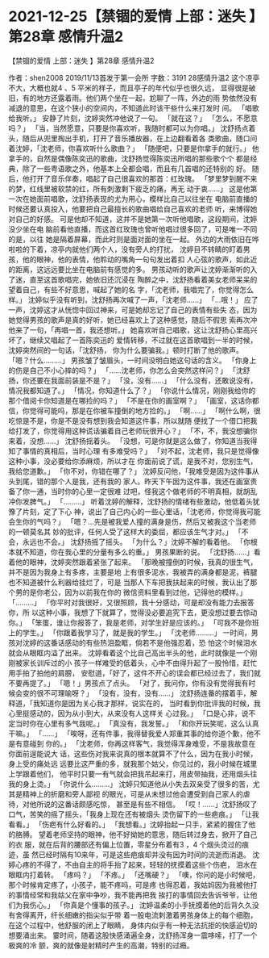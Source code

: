 # 2021-12-25【禁锢的爱情 上部：迷失 】第28章 感情升温2



【禁锢的爱情 上部：迷失 】第28章 感情升温2



作者：shen2008 2019/11/13首发于第一会所 字数：3191
28感情升温2
这个凉亭不大，大概也就4 、5 平米的样子，而且亭子的年代似乎也很久远， 显得很是破旧，有的地方还露着雨。他们两个坐在一起，尬聊了一阵，外边的雨 势依然没有减退的意思，在这个狭小的空间内，不知道此时该干些什么来打发时 间。
「唱歌给我听。」
安静了片刻，沈婷突然冲他说了一句。
「就在这？」
「怎么，不愿意吗？」
「当，当然愿意，只要是你喜欢听，我随时都可以为你唱。」
沈舒扬点着头，随后从兜里掏出手机，打开了音乐播放器，在上边翻看着各 类歌曲，随口问着沈婷，「沈老师，你喜欢听什么歌曲？」
「随便吧，只要是你拿手的就行。」
他拿手的，自然是偶像陈奕迅的歌曲，沈舒扬觉得陈奕迅所唱的那些歌个个 都是经典，除了一些粤语歌之外，他基本上全都会唱，而且有几首唱的还特别的 好。
随后，他打开了音乐伴奏，唱起了自己很喜欢的那首：红玫瑰。
「梦里梦到醒不来的梦，红线里被软禁的红，所有刺激剩下疲乏的痛，再无 动于衷……」
这是他第一次在她面前唱歌，沈舒扬表现的尤为用心，模样比自己以往坐在 电脑前直播的时候还要认真投入，他要把自己最擅长的歌曲唱给自己喜欢的老师 听，来博得她对自己的好感。
可是他却不知道，这并不是她第一次听他唱歌，这段期间，沈婷没少坐在电 脑前看他直播，而这首红玫瑰也曾听他唱过很多回了，可是唯一不同的是，以往 她是隔着屏幕，而此时则是面对面的坐在一起。
外边的大雨依旧在哗啦啦的下着，凉亭内就他们两个人，没有旁人的打扰， 沈婷目不转睛的盯着男孩，他的眼神，他的表情，他聆动的嘴角一句句发出着扣 人心弦的歌声，如此近的距离，这远远要比坐在电脑前有感觉的多。
男孩动听的歌声让沈婷渐渐听的入了迷，直至这首歌唱完，她依旧还沉浸在 陶醉之中，沈舒扬看着美女老师呆呆的望着自己，有些不好意思，喊起了她的名 字，「沈老师，我唱完了，你觉得怎么样。」
沈婷似乎没有听到，沈舒扬再次喊了一声，「沈老师……」
「…哦！」
应了一声，沈婷这才从恍惚中回过神来，可是她却忘记了自己的表情有些失 态，因为她觉得男孩的歌声是真的好听，她已经喜欢上了这种感觉，随后不假思 索再次冲他来了一句，「再唱一首，我还想听。」
她喜欢听自己唱歌，这让沈舒扬心里高兴坏了，继续又唱起了一首陈奕迅的 爱情转移，不过就在这首歌唱到一半的时候，沈婷突然间的一句话，「沈舒扬， 你为什么要骗我。」顿时打断了他的歌声。
「嗯？什么………」
男孩皱了皱眉头，一时间没明白她这句话的含义。
「你身上的伤是自己不小心摔的吗？」
「……沈老师，你怎么会突然这样问？」
「沈舒扬，你还要在我面前装是不是？」
「没，没有……」
「什么没有，还敢说没有，情况我都知道了。」
「情况，你知道什么了？」
「你说什么情况，刚刚我给你的那个借阅卡你知道是在哪捡的吗？」
「不是在你的画室啊？」
「画室，这话你都信，你觉得可能吗，那是在你被车撞倒的地方捡的。」
「啊……」
「啊什么啊，很吃惊是不是，你是不是没有想到我会知道这件事，所以就随 便找了一个借口把我给打发了，你觉得用这种谎话骗着自己老师玩很开心？」
「不，不，我没想骗你来着，没想……」
沈舒扬摇着头。
「没想，可是你就是这么做了，你知道当我得知了事情的真相后，当时心理 有多难受吗？」
「对不起，沈老师，我只是觉得像这种小事，没必要给你添麻烦，所以才在 你面前说了谎，是我不对，您别生气，我给您道歉。」
「你不对，你错在哪了？」
沈婷反问他，「我难受是因为这件事从头到尾，错的那个人是我，还有我的 家人。昨天下午因为这件事，我还在画室责备了你一通，当时你的心里一定很难 过吧，怪我这个做老师的不明真相，就胡乱冲你发脾气。」
「………」
听着沈婷的解释，沈舒扬的情绪有些激动，他低着头犹豫了片刻，定了下心 神，说出了自己内心的一些心里话，「沈老师，你觉得我可能会生你的气吗？」
「嗯？…先是被我爱人撞的满身是伤，然后又被我这个当老师的一顿莫名其 妙的批评，任何人受了这样大的委屈，都应该生气才对。」
「不会，永远也不会。」
沈舒扬摇了摇头。
「为什么？」沈婷不解的看着他。
「你根本就不知道，你在我心里的分量有多么的重。」
男孩果断的说。
「沈舒扬……」看着他的眼神，沈婷突然跟着紧张了起来。
「那晚被撞倒的时候，我真的很生气，并不是因为我身上有多疼，主要是地 上有很多泥水，我被弄的满身都是泥，裤腿也不知道被什么利器给挂烂了，可是 当那人下车把我扶起来的时候，我认出了那个男的是你老公，因为以前我在你的 微信资料里看到过他，记得他的模样。」
「………」
「你平时对我很好，又很照顾，我十分感动，可是却没有能力去报答你，所 以这种小事，我想了下就算了，觉得没必要追究下去，更没想过要去惊动你。」
「笨蛋，谁让你报答了，我是老师，对学生好是应该的。」
「可我不是你班上的学生。」
「你跟着我学习了，就是我的学生。」
「沈老师………」
一时间，男孩对沈婷的这番话感动的有些热泪盈眶，倘若不是他强忍着，恐 怕这个时候泪水就会从眼眶内溢了出来。
沈婷看着这个比自己高出半头的他，此时就像是一个刚刚被家长训斥过的小 孩子一样难受的低着头，心中不由得升起了一股怜惜，赶忙用手拍了拍他的肩膀， 安慰道，「好了，这件不开心的误会都已经过去了，我们就不要再提了。」
「嗯！」男孩点了点头。
「对了，我问你，你有没有觉得我有时候会变的很不可理喻呀？」
「没有，没有，没有……」
沈舒扬连番的摆着手，解释道，「我知道你是因为关心我才那样，说实在的， 当时看到你批评我的时候，我心里挺感动的，因为从小到大，从来没有人这样关 心过我。」
「口是心非，说不定当时你在心里有多气我呢。」
「真没有，我发誓。」
「和你开玩笑呢，这么认真干嘛。」
「……」
「唉呀，还有件事，我得替我爱人郑重其事的给你道个歉，他不是有意碰到 你的。」
「沈老师，你再这样客气，我觉得浑身难受，不是我故意在你面前逞能说大 话，这些伤对我来说真的根本就算不了什么，因为在我小时候，身上受的痛处远 远要比这严重的多，就我那个姑父，你见过的，我小时候在城里上学跟着他们， 他平时只要一有气就会把我吊起来打，用皮带抽我，还用烟头往我的身上烫。」
「你说什么………」
沈婷只知道他从小失去双亲受了很多的苦，尤其是精神上的折磨和旁人鄙视 的眼光，可是从未想过他会遭受到自己家人的虐待，对他所说的这番话颇感吃惊， 甚至是有些不相信。
「哎！……」沈舒扬叹了口气，苦笑的摇了摇头，「我身上现在还有被烟头 烫伤留下的一些疤痕。」
「让我看看。」
「伤疤有什么好看的。」
「我想看。」沈婷抬起一只手，紧紧的握住了他的胳膊。
望着老师坚持的眼神，他不好拗她的意思，随后转过身去，掀开了自己的衣 服，就在后背的腰部还有偏上位置，零星分布着有3 ，4 个烟头烫过的痕迹，虽 然已经时隔有10来年，可是这些疤痕却并没有因为时间的流逝而消退。
沈婷心疼的不得了，不由自主的将手抬了起来，轻轻的抚摸着这些个伤疤， 泪水在眼眶内打着转。
「疼吗？」
「不疼。」
「还嘴硬？」
「噢，你问的是小时候吧，那个时候肯定疼了，小孩子，能不疼吗，可是疼 也得忍着，我姑妈因为我被他打的事情经常和我姑父在家中争吵，我不能再把我 挨打的事情回去告诉爷爷，让他们为我伤心。」
「你真是个懂事的孩子。」
沈婷温柔的小手抚摸着他的后背久久没有舍得离开，纤长细嫩的指尖似乎带 着一股电流刺激着男孩身体上的每个细胞，在这个过程中，他舒服的闭上了眼睛， 身体内似乎有一种无法抗拒的快感迫切的想要涌出来。
霎时间，随着这股快感涌遍全身，沈舒扬浑身一震哆嗦，打了一个极爽的冷 颤，爽的就像是射精时产生的高潮，特别的过瘾。



